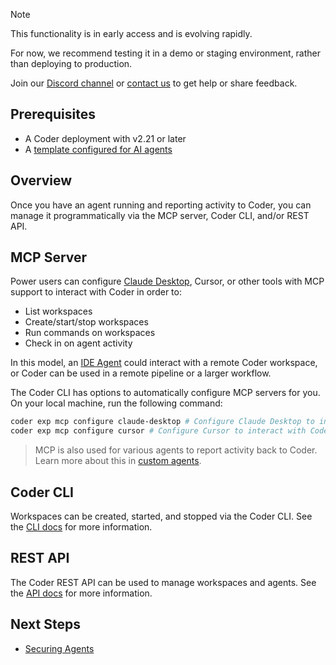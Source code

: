 > [!NOTE]
>
> This functionality is in early access and is evolving rapidly.
>
> For now, we recommend testing it in a demo or staging environment,
> rather than deploying to production.
>
> Join our [Discord channel](https://discord.gg/coder) or
> [contact us](https://coder.com/contact) to get help or share feedback.

## Prerequisites

- A Coder deployment with v2.21 or later
- A [template configured for AI agents](./create-template.md)

## Overview

Once you have an agent running and reporting activity to Coder, you can manage
it programmatically via the MCP server, Coder CLI, and/or REST API.

## MCP Server

Power users can configure [Claude Desktop](https://claude.ai/download), Cursor,
or other tools with MCP support to interact with Coder in order to:

- List workspaces
- Create/start/stop workspaces
- Run commands on workspaces
- Check in on agent activity

In this model, an [IDE Agent](./agents.md#in-ide-agents) could interact with a
remote Coder workspace, or Coder can be used in a remote pipeline or a larger
workflow.

The Coder CLI has options to automatically configure MCP servers for you. On
your local machine, run the following command:

```sh
coder exp mcp configure claude-desktop # Configure Claude Desktop to interact with Coder
coder exp mcp configure cursor # Configure Cursor to interact with Coder
```

> MCP is also used for various agents to report activity back to Coder. Learn more about this in [custom agents](./custom-agents.md).

## Coder CLI

Workspaces can be created, started, and stopped via the Coder CLI. See the
[CLI docs](../reference/cli/index.md) for more information.

## REST API

The Coder REST API can be used to manage workspaces and agents. See the
[API docs](../reference/api/index.md) for more information.

## Next Steps

- [Securing Agents](./securing.md)

